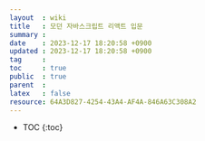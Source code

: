```yaml
---
layout  : wiki
title   : 모던 자바스크립트 리액트 입문 
summary : 
date    : 2023-12-17 18:20:58 +0900
updated : 2023-12-17 18:20:58 +0900
tag     : 
toc     : true
public  : true
parent  : 
latex   : false
resource: 64A3D827-4254-43A4-AF4A-846A63C308A2
---
```

* TOC
{:toc}

# 
